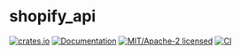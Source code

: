 # shopify_api

[![crates.io](https://img.shields.io/crates/v/shopify_api.svg)](https://crates.io/crates/shopify_api)
[![Documentation](https://docs.rs/shopify_api/badge.svg)](https://docs.rs/shopify_api)
[![MIT/Apache-2 licensed](https://img.shields.io/crates/l/shopify_api.svg)](./LICENSE-APACHE)
[![CI](https://github.com/0xtlt/Shopify-API/workflows/CI/badge.svg)](https://github.com/0xtlt/Shopify-API/actions?query=workflow%3ACI)
